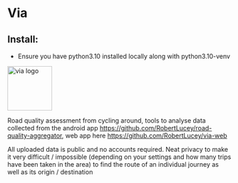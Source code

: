 # Via

## Install:
  - Ensure you have python3.10 installed locally along with python3.10-venv


<img src="/assets/logo.png" alt="via logo" style="height: 100px; width:100px;"/>

Road quality assessment from cycling around, tools to analyse data collected from the android app https://github.com/RobertLucey/road-quality-aggregator, web app here https://github.com/RobertLucey/via-web

All uploaded data is public and no accounts required. Neat privacy to make it very difficult / impossible (depending on your settings and how many trips have been taken in the area) to find the route of an individual journey as well as its origin / destination
